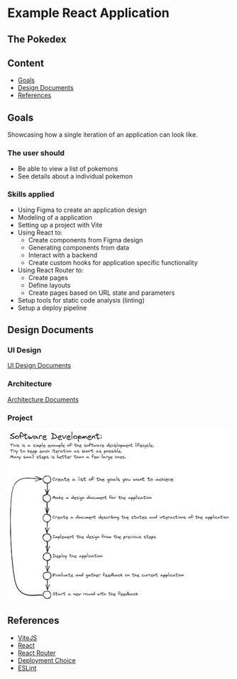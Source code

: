 # Example React Application
## The Pokedex

## Content

- [Goals](#goals)
- [Design Documents](#design-documents)
- [References](#references)

## Goals

Showcasing how a single iteration of an application can look like.

### The user should

- Be able to view a list of pokemons
- See details about a individual pokemon

### Skills applied

- Using Figma to create an application design
- Modeling of a application
- Setting up a project with Vite
- Using React to:
  - Create components from Figma design
  - Generating components from data
  - Interact with a backend
  - Create custom hooks for application specific functionality
- Using React Router to:
  - Create pages
  - Define layouts
  - Create pages based on URL state and parameters
- Setup tools for static code analysis (linting)
- Setup a deploy pipeline

## Design Documents

### UI Design

[UI Design Documents](./docs/ui-design/ui-design.md)

### Architecture

[Architecture Documents](./docs/architecture/application-architecture.md)

### Project

![Project Design Cycle](./docs/development-cycle-2023-07-31-1058.png)

## References

- [ViteJS]()
- [React]()
- [React Router]()
- [Deployment Choice]()
- [ESLint]()